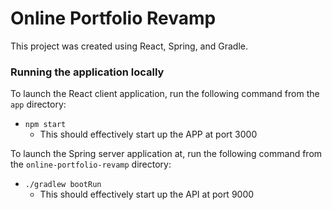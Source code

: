 # Online Portfolio Revamp

This project was created using React, Spring, and Gradle.

### Running the application locally

To launch the React client application, run the following command from the `app` directory:

* `npm start`
  * This should effectively start up the APP at port 3000

To launch the Spring server application at, run the following command from the `online-portfolio-revamp` directory:

* `./gradlew bootRun`
  * This should effectively start up the API at port 9000